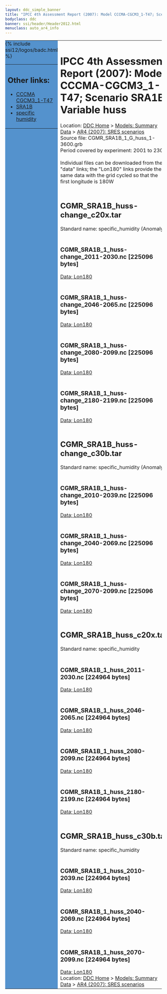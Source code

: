 ```yaml
---
layout: ddc_simple_banner
title: "IPCC 4th Assessment Report (2007): Model CCCMA-CGCM3_1-T47; Scenario SRA1B; Variable huss"
bodyclass: ddc
banner: ssi/header/Header2012.html
menuclass: auto_ar4_info
---
```



<table width="100%" border="0" cellspacing="0" cellpadding="0" style="border-collapse: collapse;">
<tr style="margin:0;padding:0;border:0;">
<td style="margin:0;padding:0;border:0;height:1pt;width:150pt;background:#5492CD;" valign="top" >

<div id="lh-col2" class="auto_ar4_info">
<table class="menumain" bgcolor="#5492CD" cellspacing="0" width="100%" border="0">
<tr><td>
<h2> Other links:</h2>
<ul>
<li><a href="/auto/ar4/model-CCCMA-CGCM3_1-T47.html">CCCMA<br/>CGCM3_1-T47</a></li>
<li><a href="/auto/ar4/scenario-SRA1B.html">SRA1B</a></li>
<li><a href="/auto/ar4/var-specific_humidity.html">specific humidity</a></li>
</ul>
</td></tr>
{% include ssi12/logos/badc.html %}
</table>
</div>
</td>
<td><h1>IPCC 4th Assessment Report (2007): Model CCCMA-CGCM3_1-T47; Scenario SRA1B; Variable huss</h1>

<!-- Breadcrumb1 -->
<div id="breadcrumb1" align="left">
Location: <a href="/index.html">DDC Home</a> > <a href="/sim/gcm_clim/">Models: Summary Data</a>
> <a href="/sim/gcm_clim/SRES_AR4/index.html">AR4 (2007): SRES scenarios</a>
</div>
<!-- End of Breadcrumb1 -->Source file: CGMR_SRA1B_1_G_huss_1-3600.grb
<br/>
Period covered by experiment: 2001 to 2300<br/>
<br/>Individual files can be downloaded from the "data" links; the "Lon180" links provide the same data
         with the grid cycled so that the first longitude is 180W<br/>
<br/><h2>CGMR_SRA1B_huss-change_c20x.tar</h2>
Standard name: specific_humidity (Anomaly)<br>
<br/><h3>CGMR_SRA1B_1_huss-change_2011-2030.nc [225096 bytes]</h3>
<a href="http://apps.ipcc-data.org/cgi-bin/downl/ar4_nc/huss/CGMR_SRA1B_1_huss-change_2011-2030.nc">Data; </a><a href="http://apps.ipcc-data.org/cgi-bin/downl/ar4_nc/huss/CGMR_SRA1B_1_huss-change_2011-2030.cyto180.nc"> Lon180</a><br/>
<br/><h3>CGMR_SRA1B_1_huss-change_2046-2065.nc [225096 bytes]</h3>
<a href="http://apps.ipcc-data.org/cgi-bin/downl/ar4_nc/huss/CGMR_SRA1B_1_huss-change_2046-2065.nc">Data; </a><a href="http://apps.ipcc-data.org/cgi-bin/downl/ar4_nc/huss/CGMR_SRA1B_1_huss-change_2046-2065.cyto180.nc"> Lon180</a><br/>
<br/><h3>CGMR_SRA1B_1_huss-change_2080-2099.nc [225096 bytes]</h3>
<a href="http://apps.ipcc-data.org/cgi-bin/downl/ar4_nc/huss/CGMR_SRA1B_1_huss-change_2080-2099.nc">Data; </a><a href="http://apps.ipcc-data.org/cgi-bin/downl/ar4_nc/huss/CGMR_SRA1B_1_huss-change_2080-2099.cyto180.nc"> Lon180</a><br/>
<br/><h3>CGMR_SRA1B_1_huss-change_2180-2199.nc [225096 bytes]</h3>
<a href="http://apps.ipcc-data.org/cgi-bin/downl/ar4_nc/huss/CGMR_SRA1B_1_huss-change_2180-2199.nc">Data; </a><a href="http://apps.ipcc-data.org/cgi-bin/downl/ar4_nc/huss/CGMR_SRA1B_1_huss-change_2180-2199.cyto180.nc"> Lon180</a><br/>
<br/><h2>CGMR_SRA1B_huss-change_c30b.tar</h2>
Standard name: specific_humidity (Anomaly)<br>
<br/><h3>CGMR_SRA1B_1_huss-change_2010-2039.nc [225096 bytes]</h3>
<a href="http://apps.ipcc-data.org/cgi-bin/downl/ar4_nc/huss/CGMR_SRA1B_1_huss-change_2010-2039.nc">Data; </a><a href="http://apps.ipcc-data.org/cgi-bin/downl/ar4_nc/huss/CGMR_SRA1B_1_huss-change_2010-2039.cyto180.nc"> Lon180</a><br/>
<br/><h3>CGMR_SRA1B_1_huss-change_2040-2069.nc [225096 bytes]</h3>
<a href="http://apps.ipcc-data.org/cgi-bin/downl/ar4_nc/huss/CGMR_SRA1B_1_huss-change_2040-2069.nc">Data; </a><a href="http://apps.ipcc-data.org/cgi-bin/downl/ar4_nc/huss/CGMR_SRA1B_1_huss-change_2040-2069.cyto180.nc"> Lon180</a><br/>
<br/><h3>CGMR_SRA1B_1_huss-change_2070-2099.nc [225096 bytes]</h3>
<a href="http://apps.ipcc-data.org/cgi-bin/downl/ar4_nc/huss/CGMR_SRA1B_1_huss-change_2070-2099.nc">Data; </a><a href="http://apps.ipcc-data.org/cgi-bin/downl/ar4_nc/huss/CGMR_SRA1B_1_huss-change_2070-2099.cyto180.nc"> Lon180</a><br/>
<br/><h2>CGMR_SRA1B_huss_c20x.tar</h2>
Standard name: specific_humidity<br>
<br/><h3>CGMR_SRA1B_1_huss_2011-2030.nc [224964 bytes]</h3>
<a href="http://apps.ipcc-data.org/cgi-bin/downl/ar4_nc/huss/CGMR_SRA1B_1_huss_2011-2030.nc">Data; </a><a href="http://apps.ipcc-data.org/cgi-bin/downl/ar4_nc/huss/CGMR_SRA1B_1_huss_2011-2030.cyto180.nc"> Lon180</a><br/>
<br/><h3>CGMR_SRA1B_1_huss_2046-2065.nc [224964 bytes]</h3>
<a href="http://apps.ipcc-data.org/cgi-bin/downl/ar4_nc/huss/CGMR_SRA1B_1_huss_2046-2065.nc">Data; </a><a href="http://apps.ipcc-data.org/cgi-bin/downl/ar4_nc/huss/CGMR_SRA1B_1_huss_2046-2065.cyto180.nc"> Lon180</a><br/>
<br/><h3>CGMR_SRA1B_1_huss_2080-2099.nc [224964 bytes]</h3>
<a href="http://apps.ipcc-data.org/cgi-bin/downl/ar4_nc/huss/CGMR_SRA1B_1_huss_2080-2099.nc">Data; </a><a href="http://apps.ipcc-data.org/cgi-bin/downl/ar4_nc/huss/CGMR_SRA1B_1_huss_2080-2099.cyto180.nc"> Lon180</a><br/>
<br/><h3>CGMR_SRA1B_1_huss_2180-2199.nc [224964 bytes]</h3>
<a href="http://apps.ipcc-data.org/cgi-bin/downl/ar4_nc/huss/CGMR_SRA1B_1_huss_2180-2199.nc">Data; </a><a href="http://apps.ipcc-data.org/cgi-bin/downl/ar4_nc/huss/CGMR_SRA1B_1_huss_2180-2199.cyto180.nc"> Lon180</a><br/>
<br/><h2>CGMR_SRA1B_huss_c30b.tar</h2>
Standard name: specific_humidity<br>
<br/><h3>CGMR_SRA1B_1_huss_2010-2039.nc [224964 bytes]</h3>
<a href="http://apps.ipcc-data.org/cgi-bin/downl/ar4_nc/huss/CGMR_SRA1B_1_huss_2010-2039.nc">Data; </a><a href="http://apps.ipcc-data.org/cgi-bin/downl/ar4_nc/huss/CGMR_SRA1B_1_huss_2010-2039.cyto180.nc"> Lon180</a><br/>
<br/><h3>CGMR_SRA1B_1_huss_2040-2069.nc [224964 bytes]</h3>
<a href="http://apps.ipcc-data.org/cgi-bin/downl/ar4_nc/huss/CGMR_SRA1B_1_huss_2040-2069.nc">Data; </a><a href="http://apps.ipcc-data.org/cgi-bin/downl/ar4_nc/huss/CGMR_SRA1B_1_huss_2040-2069.cyto180.nc"> Lon180</a><br/>
<br/><h3>CGMR_SRA1B_1_huss_2070-2099.nc [224964 bytes]</h3>
<a href="http://apps.ipcc-data.org/cgi-bin/downl/ar4_nc/huss/CGMR_SRA1B_1_huss_2070-2099.nc">Data; </a><a href="http://apps.ipcc-data.org/cgi-bin/downl/ar4_nc/huss/CGMR_SRA1B_1_huss_2070-2099.cyto180.nc"> Lon180</a><br/>
<!-- Breadcrumb2 -->
<div id="breadcrumb2" align="left">
Location: <a href="/index.html">DDC Home</a> > <a href="/sim/gcm_clim/">Models: Summary Data</a>
> <a href="/sim/gcm_clim/SRES_AR4/index.html">AR4 (2007): SRES scenarios</a>
</div>
<!-- End of Breadcrumb2 --></td></tr></table>
